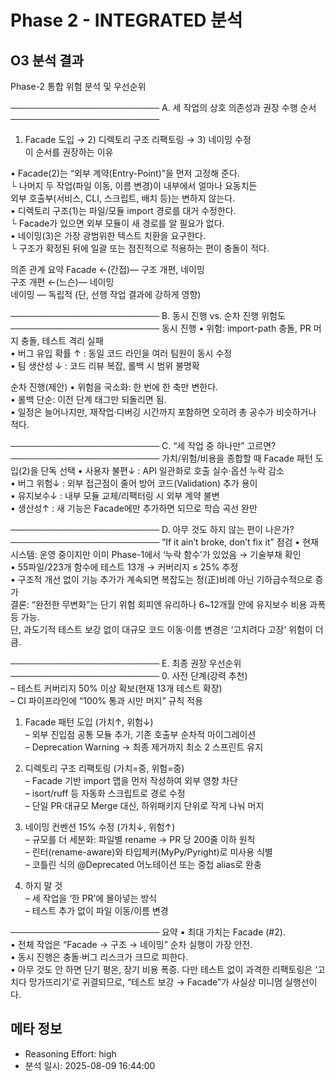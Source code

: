 # Phase 2 - INTEGRATED 분석

## O3 분석 결과

Phase-2 통합 위험 분석 및 우선순위

────────────────────────
A. 세 작업의 상호 의존성과 권장 수행 순서
────────────────────────
1) Facade 도입 → 2) 디렉토리 구조 리팩토링 → 3) 네이밍 수정  
이 순서를 권장하는 이유  

• Facade(2)는 “외부 계약(Entry-Point)”을 먼저 고정해 준다.  
  └ 나머지 두 작업(파일 이동, 이름 변경)이 내부에서 얼마나 요동치든  
     외부 호출부(서비스, CLI, 스크립트, 배치 등)는 변하지 않는다.  
• 디렉토리 구조(1)는 파일/모듈 import 경로를 대거 수정한다.  
  └ Facade가 있으면 외부 모듈이 새 경로를 알 필요가 없다.  
• 네이밍(3)은 가장 광범위한 텍스트 치환을 요구한다.  
  └ 구조가 확정된 뒤에 일괄 또는 점진적으로 적용하는 편이 충돌이 적다.

의존 관계 요약
 Facade   ←(간접)― 구조 개편, 네이밍  
 구조 개편 ←(느슨)― 네이밍  
 네이밍   ― 독립적 (단, 선행 작업 결과에 강하게 영향)

────────────────────────
B. 동시 진행 vs. 순차 진행 위험도
────────────────────────
동시 진행
• 위험: import-path 충돌, PR 머지 충돌, 테스트 격리 실패  
• 버그 유입 확률 ↑ : 동일 코드 라인을 여러 팀원이 동시 수정  
• 팀 생산성 ↓ : 코드 리뷰 복잡, 롤백 시 범위 불명확

순차 진행(제안)
• 위험을 국소화: 한 번에 한 축만 변한다.  
• 롤백 단순: 이전 단계 태그만 되돌리면 됨.  
• 일정은 늘어나지만, 재작업·디버깅 시간까지 포함하면 오히려 총 공수가 비슷하거나 적다.

────────────────────────
C. “세 작업 중 하나만” 고르면?
────────────────────────
가치/위험/비용을 종합할 때 Facade 패턴 도입(2)을 단독 선택
• 사용자 불편↓ : API 일관화로 호출 실수·옵션 누락 감소  
• 버그 위험↓ : 외부 접근점이 줄어 방어 코드(Validation) 추가 용이  
• 유지보수↓ : 내부 모듈 교체/리팩터링 시 외부 계약 불변  
• 생산성↑ : 새 기능은 Facade에만 추가하면 되므로 학습 곡선 완만

────────────────────────
D. 아무 것도 하지 않는 편이 나은가?
────────────────────────
“If it ain’t broke, don’t fix it” 점검
• 현재 시스템: 운영 중이지만 이미 Phase-1에서 ‘누락 함수’가 있었음 → 기술부채 확인  
• 55파일/223개 함수에 테스트 13개 → 커버리지 ≤ 25% 추정  
• 구조적 개선 없이 기능 추가가 계속되면 복잡도는 정(正)비례 아닌 기하급수적으로 증가  
결론: “완전한 무변화”는 단기 위험 회피엔 유리하나 6~12개월 안에 유지보수 비용 과폭등 가능.  
단, 과도기적 테스트 보강 없이 대규모 코드 이동·이름 변경은 ‘고치려다 고장’ 위험이 더 큼.

────────────────────────
E. 최종 권장 우선순위
────────────────────────
0. 사전 단계(강력 추천)  
   – 테스트 커버리지 50% 이상 확보(현재 13개 테스트 확장)  
   – CI 파이프라인에 “100% 통과 시만 머지” 규칙 적용  

1. Facade 패턴 도입 (가치↑, 위험↓)  
   – 외부 진입점 공통 모듈 추가, 기존 호출부 순차적 마이그레이션  
   – Deprecation Warning → 최종 제거까지 최소 2 스프린트 유지  

2. 디렉토리 구조 리팩토링 (가치=중, 위험=중)  
   – Facade 기반 import 맵을 먼저 작성하여 외부 영향 차단  
   – isort/ruff 등 자동화 스크립트로 경로 수정  
   – 단일 PR·대규모 Merge 대신, 하위패키지 단위로 작게 나눠 머지  

3. 네이밍 컨벤션 15% 수정 (가치↓, 위험↑)  
   – 규모를 더 세분화: 파일별 rename → PR 당 200줄 이하 원칙  
   – 린터(rename-aware)와 타입체커(MyPy/Pyright)로 미사용 식별  
   – 코틀린 식의 @Deprecated 어노테이션 또는 중첩 alias로 완충

4. 하지 말 것  
   – 세 작업을 ‘한 PR’에 몰아넣는 방식  
   – 테스트 추가 없이 파일 이동/이름 변경

────────────────────────
요약
• 최대 가치는 Facade (#2).  
• 전체 작업은 “Facade → 구조 → 네이밍” 순차 실행이 가장 안전.  
• 동시 진행은 충돌·버그 리스크가 크므로 피한다.  
• 아무 것도 안 하면 단기 평온, 장기 비용 폭증. 다만 테스트 없이 과격한 리팩토링은 ‘고치다 망가뜨리기’로 귀결되므로, “테스트 보강 → Facade”가 사실상 미니멈 실행선이다.

## 메타 정보
- Reasoning Effort: high
- 분석 일시: 2025-08-09 16:44:00
